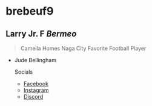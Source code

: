 # brebeuf9
## Larry Jr. F *Bermeo*
> Camella Homes Naga City
Favorite Football Player
- Jude Bellingham

  Socials
  - [Facebook](https://www.facebook.com)
  - [Instagram](https://www.instagram.com)
  - [Discord](https://www.discord.com)
